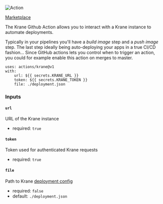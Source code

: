 ![Action](https://user-images.githubusercontent.com/21694364/103450363-49f2ae80-4c83-11eb-82a9-7fcbb8a2f4d0.png)

[Marketplace](https://github.com/marketplace/actions/krane)

The Krane Github Action allows you to interact with a Krane instance to automate deployments.

Typically in your pipelines you'll have a _build image_ step and a _push image_ step. The last step ideally being auto-deploying your apps in a true CI/CD fashion... Since GitHub actions lets you control when to trigger an action, you could for example enable this action on merges to master.

```
uses: actions/krane@v1
with:
    url: ${{ secrets.KRANE_URL }}
    token: ${{ secrets.KRANE_TOKEN }}
    file: ./deployment.json
```

### Inputs

#### `url`

URL of the Krane instance

- required: `true`

#### `token`

Token used for authenticated Krane requests

- required: `true`

#### `file`

Path to Krane [deployment config](https://www.krane.sh/#/deployment-configuration)

- required: `false`
- default: `./deployment.json`
